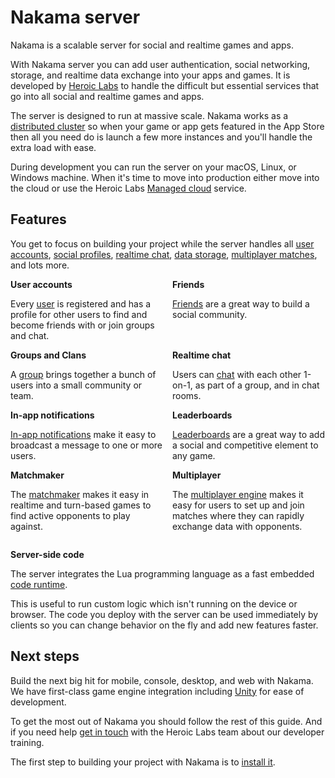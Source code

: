 # Nakama server

Nakama is a scalable server for social and realtime games and apps.

With Nakama server you can add user authentication, social networking, storage, and realtime data exchange into your apps and games. It is developed by <a href="https://heroiclabs.com" target="\_blank">Heroic Labs</a> to handle the difficult but essential services that go into all social and realtime games and apps.

The server is designed to run at massive scale. Nakama works as a <a href="https://heroiclabs.com/nakama-enterprise/" target="\_blank">distributed cluster</a> so when your game or app gets featured in the App Store then all you need do is launch a few more instances and you'll handle the extra load with ease.

During development you can run the server on your macOS, Linux, or Windows machine. When it's time to move into production either move into the cloud or use the Heroic Labs <a href="https://heroiclabs.com/managed-cloud/" target="\_blank">Managed cloud</a> service.

## Features

You get to focus on building your project while the server handles all [user accounts](user-accounts.md), [social profiles](authentication.md#social-providers), [realtime chat](social-realtime-chat.md), [data storage](storage-collections.md), [multiplayer matches](gameplay-multiplayer-realtime.md), and lots more.

<div style="display: flex">
  <div style="flex: 1; margin: 0 1em 0 0">
    <strong>User accounts</strong>
    <p>Every <a href="./user-accounts/">user</a> is registered and has a profile for other users to find and become friends with or join groups and chat.</p>
  </div>
  <div style="flex: 1">
    <strong>Friends</strong>
    <p><a href="./social-friends/">Friends</a> are a great way to build a social community.</p>
  </div>
</div>

<div style="display: flex">
  <div style="flex: 1; margin: 0 1em 0 0">
    <strong>Groups and Clans</strong>
    <p>A <a href="./social-groups-clans/">group</a> brings together a bunch of users into a small community or team.</p>
  </div>
  <div style="flex: 1">
    <strong>Realtime chat</strong>
    <p>Users can <a href="./social-realtime-chat/">chat</a> with each other 1-on-1, as part of a group, and in chat rooms.</p>
  </div>
</div>

<div style="display: flex">
  <div style="flex: 1; margin: 0 1em 0 0">
    <strong>In-app notifications</strong>
    <p><a href="./social-in-app-notifications/">In-app notifications</a> make it easy to broadcast a message to one or more users.</p>
  </div>
  <div style="flex: 1">
    <strong>Leaderboards</strong>
    <p><a href="./gameplay-leaderboards/">Leaderboards</a> are a great way to add a social and competitive element to any game.</p>
  </div>
</div>

<div style="display: flex">
  <div style="flex: 1; margin: 0 1em 0 0">
    <strong>Matchmaker</strong>
    <p>The <a href="./gameplay-matchmaker/">matchmaker</a> makes it easy in realtime and turn-based games to find active opponents to play against.</p>
  </div>
  <div style="flex: 1">
    <strong>Multiplayer</strong>
    <p>The <a href="./gameplay-multiplayer-realtime/">multiplayer engine</a> makes it easy for users to set up and join matches where they can rapidly exchange data with opponents.</p>
  </div>
</div>

__Server-side code__

The server integrates the Lua programming language as a fast embedded [code runtime](runtime-code-basics.md).

This is useful to run custom logic which isn't running on the device or browser. The code you deploy with the server can be used immediately by clients so you can change behavior on the fly and add new features faster.

## Next steps

Build the next big hit for mobile, console, desktop, and web with Nakama. We have first-class game engine integration including [Unity](unity-client-guide.md) for ease of development.

To get the most out of Nakama you should follow the rest of this guide. And if you need help <a href="mailto:support@heroiclabs.com">get in touch</a> with the Heroic Labs team about our developer training.

The first step to building your project with Nakama is to [install it](install-docker-quickstart.md).
